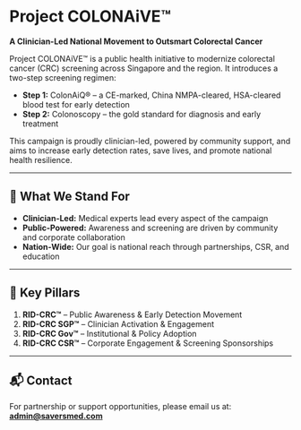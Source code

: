 # Project COLONAiVE™

**A Clinician-Led National Movement to Outsmart Colorectal Cancer**

Project COLONAiVE™ is a public health initiative to modernize colorectal cancer (CRC) screening across Singapore and the region. It introduces a two-step screening regimen:

- **Step 1:** ColonAiQ® – a CE-marked, China NMPA-cleared, HSA-cleared blood test for early detection  
- **Step 2:** Colonoscopy – the gold standard for diagnosis and early treatment

This campaign is proudly clinician-led, powered by community support, and aims to increase early detection rates, save lives, and promote national health resilience.

---

## 🔹 What We Stand For

- **Clinician-Led:** Medical experts lead every aspect of the campaign  
- **Public-Powered:** Awareness and screening are driven by community and corporate collaboration  
- **Nation-Wide:** Our goal is national reach through partnerships, CSR, and education

---

## 🔑 Key Pillars

1. **RID-CRC™** – Public Awareness & Early Detection Movement  
2. **RID-CRC SGP™** – Clinician Activation & Engagement  
3. **RID-CRC Gov™** – Institutional & Policy Adoption  
4. **RID-CRC CSR™** – Corporate Engagement & Screening Sponsorships

---

## 📬 Contact

For partnership or support opportunities, please email us at: **admin@saversmed.com**
<!-- Identity test commit for colonaive -->

